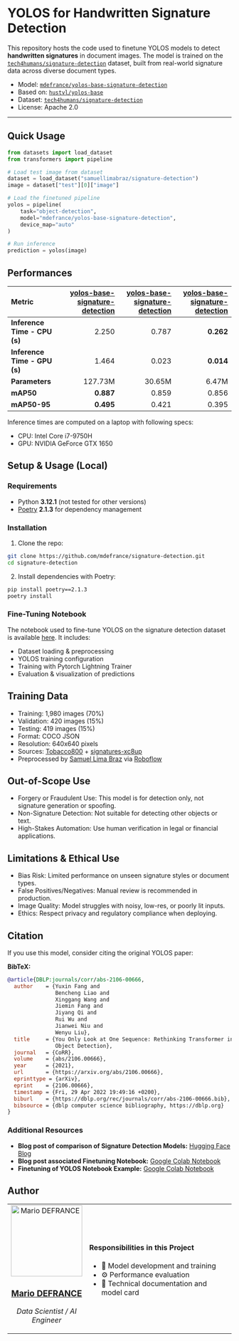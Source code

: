 # YOLOS for Handwritten Signature Detection

This repository hosts the code used to finetune YOLOS models to detect **handwritten signatures** in document images. The model is trained on the [`tech4humans/signature-detection`](https://huggingface.co/datasets/tech4humans/signature-detection) dataset, built from real-world signature data across diverse document types.

- Model: [`mdefrance/yolos-base-signature-detection`](https://huggingface.co/mdefrance/yolos-base-signature-detection)
- Based on: [`hustvl/yolos-base`](https://huggingface.co/hustvl/yolos-base)
- Dataset: [`tech4humans/signature-detection`](https://huggingface.co/datasets/tech4humans/signature-detection)
- License: Apache 2.0

---

## Quick Usage

```python
from datasets import load_dataset
from transformers import pipeline

# Load test image from dataset
dataset = load_dataset("samuellimabraz/signature-detection")
image = dataset["test"][0]["image"]

# Load the finetuned pipeline
yolos = pipeline(
    task="object-detection",
    model="mdefrance/yolos-base-signature-detection",
    device_map="auto"
)

# Run inference
prediction = yolos(image)

```


## Performances


| **Metric**                      | [yolos-base-signature-detection](https://huggingface.co/mdefrance/yolos-base-signature-detection) | [yolos-base-signature-detection](https://huggingface.co/mdefrance/yolos-base-signature-detection) | [yolos-base-signature-detection](https://huggingface.co/mdefrance/yolos-base-signature-detection) | 
|:--------------------------------|------------:|-----------:|-----------------------------:|
| **Inference Time - CPU (s)**    |    2.250    |      0.787 |                   **0.262**  |
| **Inference Time - GPU (s)**    |     1.464   |      0.023 |                   **0.014**  |
| **Parameters**                  |   127.73M   |     30.65M |                        6.47M |
| **mAP50**                       |   **0.887** |      0.859 |                        0.856 |
| **mAP50-95**                    |   **0.495** |      0.421 |                        0.395 |

Inference times are computed on a laptop with following specs:
* CPU: Intel Core i7-9750H
* GPU: NVIDIA GeForce GTX 1650


## Setup & Usage (Local)

### Requirements

- Python **3.12.1** (not tested for other versions)
- [Poetry](https://python-poetry.org/) **2.1.3** for dependency management

### Installation

1. Clone the repo:

```bash
git clone https://github.com/mdefrance/signature-detection.git
cd signature-detection
```


2. Install dependencies with Poetry:

```bash
pip install poetry==2.1.3
poetry install
```

### Fine-Tuning Notebook

The notebook used to fine-tune YOLOS on the signature detection dataset is available [here](https://github.com/mdefrance/signature-detection/blob/main/src/fine-tuning.ipynb). It includes:

- Dataset loading & preprocessing
- YOLOS training configuration
- Training with Pytorch Lightning Trainer
- Evaluation & visualization of predictions


## Training Data

- Training: 1,980 images (70%)
- Validation: 420 images (15%)
- Testing: 419 images (15%)
- Format: COCO JSON
- Resolution: 640x640 pixels
- Sources: [Tobacco800](https://paperswithcode.com/dataset/tobacco-800) + [signatures-xc8up](https://universe.roboflow.com/roboflow-100/signatures-xc8up)
- Preprocessed by [Samuel Lima Braz](https://huggingface.co/samuellimabraz) via [Roboflow](https://roboflow.com/)

## Out-of-Scope Use
- Forgery or Fraudulent Use: This model is for detection only, not signature generation or spoofing.
- Non-Signature Detection: Not suitable for detecting other objects or text.
- High-Stakes Automation: Use human verification in legal or financial applications.

## Limitations & Ethical Use

- Bias Risk: Limited performance on unseen signature styles or document types.
- False Positives/Negatives: Manual review is recommended in production.
- Image Quality: Model struggles with noisy, low-res, or poorly lit inputs.
- Ethics: Respect privacy and regulatory compliance when deploying.

## Citation

If you use this model, consider citing the original YOLOS paper:


**BibTeX:**
```bibtex
@article{DBLP:journals/corr/abs-2106-00666,
  author    = {Yuxin Fang and
               Bencheng Liao and
               Xinggang Wang and
               Jiemin Fang and
               Jiyang Qi and
               Rui Wu and
               Jianwei Niu and
               Wenyu Liu},
  title     = {You Only Look at One Sequence: Rethinking Transformer in Vision through
               Object Detection},
  journal   = {CoRR},
  volume    = {abs/2106.00666},
  year      = {2021},
  url       = {https://arxiv.org/abs/2106.00666},
  eprinttype = {arXiv},
  eprint    = {2106.00666},
  timestamp = {Fri, 29 Apr 2022 19:49:16 +0200},
  biburl    = {https://dblp.org/rec/journals/corr/abs-2106-00666.bib},
  bibsource = {dblp computer science bibliography, https://dblp.org}
}
```

### Additional Resources 

- **Blog post of comparison of Signature Detection Models:** [Hugging Face Blog](https://huggingface.co/blog/samuellimabraz/signature-detection-model)
- **Blog post associated Finetuning Notebook:** [Google Colab Notebook](https://colab.research.google.com/drive/1wSySw_zwyuv6XSaGmkngI4dwbj-hR4ix)
- **Finetuning of YOLOS Notebook Example:** [Google Colab Notebook](https://colab.research.google.com/github/NielsRogge/Transformers-Tutorials/blob/master/YOLOS/Fine_tuning_YOLOS_for_object_detection_on_custom_dataset_(balloon).ipynb)


## **Author**

<div align="center">
  <table>
    <tr>
      <td align="center" width="160">
        <a href="https://huggingface.co/mdefrance">
          <img src="https://avatars.githubusercontent.com/u/74489838?v=4" width="160" alt="Mario DEFRANCE"/>
          <h3>Mario DEFRANCE</h3>
        </a>
        <p><i>Data Scientist / AI Engineer</i></p>
      </td>
      <td width="500">
        <h4>Responsibilities in this Project</h4>
        <ul>
          <li>🔬 Model development and training</li>
          <li>⚙️ Performance evaluation</li>
          <li>📝 Technical documentation and model card</li>
        </ul>
      </td>
    </tr>
  </table>
</div>

